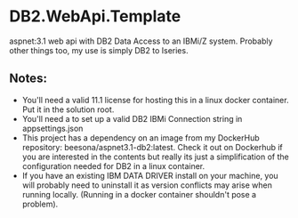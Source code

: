 # DB2.WebApi.Template

aspnet:3.1 web api with DB2 Data Access to an IBMi/Z system. Probably other things too, my use is simply DB2 to Iseries.

## Notes:
- You'll need a valid 11.1 license for hosting this in a linux docker container. Put it in the solution root.
- You'll need a to set up a valid DB2 IBMi Connection string in appsettings.json
- This project has a dependency on an image from my DockerHub repository: beesona/aspnet3.1-db2:latest. Check it out on Dockerhub if you are interested in the contents but really its just a simplification of the configuration needed for DB2 in a linux container.
- If you have an existing IBM DATA DRIVER install on your machine, you will probably need to uninstall it as version conflicts may arise when running locally. (Running in a docker container shouldn't pose a problem).